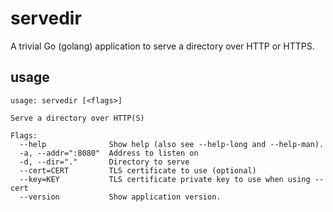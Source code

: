 servedir
========

A trivial Go (golang) application to serve a directory over HTTP or HTTPS.


usage
-----

```
usage: servedir [<flags>]

Serve a directory over HTTP(S)

Flags:
  --help              Show help (also see --help-long and --help-man).
  -a, --addr=":8080"  Address to listen on
  -d, --dir="."       Directory to serve
  --cert=CERT         TLS certificate to use (optional)
  --key=KEY           TLS certificate private key to use when using --cert
  --version           Show application version.
```

